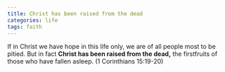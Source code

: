 ```yaml
---
title: Christ has been raised from the dead
categories: life
tags: faith
---
```


If in Christ we have hope in this life only, we are of all people most to be pitied. But in fact **Christ has been raised from the dead,** the firstfruits of those who have fallen asleep. (1 Corinthians 15:19-20)
